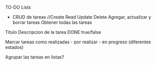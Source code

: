 TO-DO Lists

- CRUD de tareas //Create Read Update Delete
Agregar, actualizar y borrar tareas
Obtener todas las tareas

Titulo
Descripcion de la tarea
DONE true/false



Marcar tareas como realizadas - por realizar - en progreso (diferentes estados)

Agrupar las tareas en listas?
